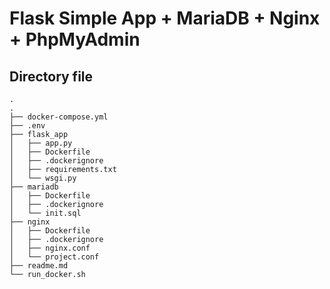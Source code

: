 # Flask Simple App + MariaDB + Nginx + PhpMyAdmin 

## Directory file
```
.
.
├── docker-compose.yml
├── .env
├── flask_app
│   ├── app.py
│   ├── Dockerfile
│   ├── .dockerignore
│   ├── requirements.txt
│   └── wsgi.py
├── mariadb
│   ├── Dockerfile
│   ├── .dockerignore
│   └── init.sql
├── nginx
│   ├── Dockerfile
│   ├── .dockerignore
│   ├── nginx.conf
│   └── project.conf
├── readme.md
└── run_docker.sh
```
